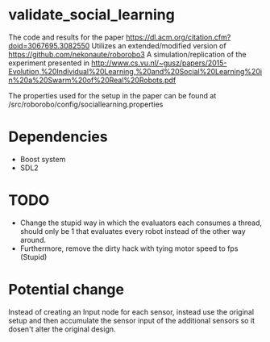 # validate_social_learning
The code and results for the paper https://dl.acm.org/citation.cfm?doid=3067695.3082550
Utilizes an extended/modified version of https://github.com/nekonaute/roborobo3
A simulation/replication of the experiment presented in http://www.cs.vu.nl/~gusz/papers/2015-Evolution,%20Individual%20Learning,%20and%20Social%20Learning%20in%20a%20Swarm%20of%20Real%20Robots.pdf

The properties used for the setup in the paper can be found at /src/roborobo/config/sociallearning.properties

# Dependencies
- Boost system
- SDL2

# TODO
- Change the stupid way in which the evaluators each consumes a thread, 
should only be 1 that evaluates every robot instead of the other way around.
- Furthermore, remove the dirty hack with tying motor speed to fps (Stupid)

# Potential change
Instead of creating an Input node for each sensor, instead use the original setup and then accumulate the sensor input of the additional sensors so it dosen't alter the original design.
